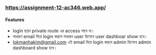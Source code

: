 ### https://assignment-12-ac346.web.app/
#### Features
- login ছাড়া private route এর access পাবে না।
- সাধারণ email দিয়ে login করলে সাধারন user হিসেবে user dashboar show হবে।
- lokmanhakim@gmail.com এই email দিয়ে login করলে admin হিসেবে admin dashboard show হবে।